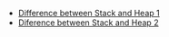 * [Difference between Stack and Heap 1](https://www.quora.com/Objective-C-programming-language/What-is-the-difference-between-the-stack-and-the-heap)
* [Diference between Stack and Heap 2](http://www.programmerinterview.com/index.php/data-structures/difference-between-stack-and-heap/)
